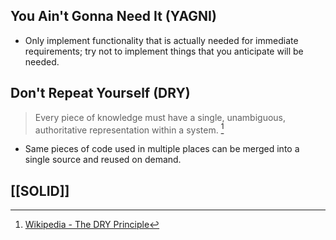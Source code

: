 ## You Ain't Gonna Need It (YAGNI)

- Only implement functionality that is actually needed for immediate requirements; try not to implement things that you anticipate will be needed.

## Don't Repeat Yourself (DRY)

> Every piece of knowledge must have a single, unambiguous, authoritative representation within a system. [^1]

- Same pieces of code used in multiple places can be merged into a single source and reused on demand.

## [[SOLID]]



[^1]: [Wikipedia - The DRY Principle](https://en.wikipedia.org/wiki/Don%27t_repeat_yourself)
